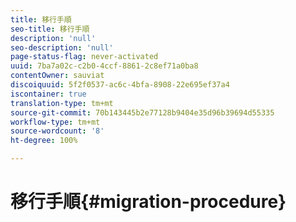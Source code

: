 ```yaml
---
title: 移行手順
seo-title: 移行手順
description: 'null'
seo-description: 'null'
page-status-flag: never-activated
uuid: 7ba7a02c-c2b0-4ccf-8861-2c8ef71a0ba8
contentOwner: sauviat
discoiquuid: 5f2f0537-ac6c-4bfa-8908-22e695ef37a4
iscontainer: true
translation-type: tm+mt
source-git-commit: 70b143445b2e77128b9404e35d96b39694d55335
workflow-type: tm+mt
source-wordcount: '8'
ht-degree: 100%

---
```



# 移行手順{#migration-procedure}

